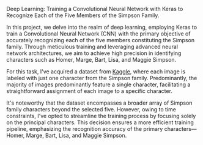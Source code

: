 Deep Learning: Training a Convolutional Neural Network with Keras to Recognize Each of the Five Members of the Simpson Family.

In this project, we delve into the realm of deep learning, employing Keras to train a Convolutional Neural Network (CNN) with the primary objective of accurately recognizing each of the five members 
constituting the Simpson family. Through meticulous training and leveraging advanced neural network architectures, we aim to achieve high precision in identifying characters such as Homer, Marge, Bart, Lisa, and 
Maggie Simpson. 

For this task, I've acquired a dataset from [Kaggle](https://www.kaggle.com/datasets/alexattia/the-simpsons-characters-dataset), where each image is labeled with just one character from the Simpson family. Predominantly, the majority of images predominantly feature a single 
character, facilitating a straightforward assignment of each image to a specific character.

It's noteworthy that the dataset encompasses a broader array of Simpson family characters beyond the selected five. However, owing to time constraints, I've opted to streamline the training process by focusing solely on the principal characters. This decision ensures a more efficient training pipeline, emphasizing the recognition accuracy of the primary characters—Homer, Marge, Bart, Lisa, and Maggie Simpson.

